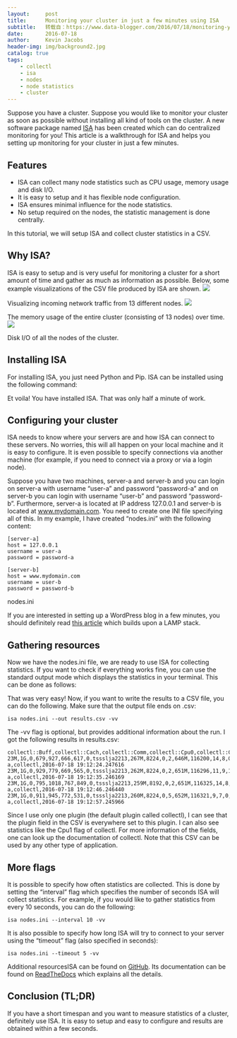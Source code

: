 ```yaml
---
layout:     post
title:      Monitoring your cluster in just a few minutes using ISA
subtitle:   转载自：https://www.data-blogger.com/2016/07/18/monitoring-your-cluster-in-just-a-few-minutes/
date:       2016-07-18
author:     Kevin Jacobs
header-img: img/background2.jpg
catalog: true
tags:
    - collectl
    - isa
    - nodes
    - node statistics
    - cluster
---
```


Suppose you have a cluster. Suppose you would like to monitor your cluster as soon as possible without installing all kind of tools on the cluster. A new software package named [ISA](https://github.com/kevin91nl/isa) has been created which can do centralized monitoring for you! This article is a walkthrough for ISA and helps you setting up monitoring for your cluster in just a few minutes.

## Features
- ISA can collect many node statistics such as CPU usage, memory usage and disk I/O.
- It is easy to setup and it has flexible node configuration.
- ISA ensures minimal influence for the node statistics.
- No setup required on the nodes, the statistic management is done centrally.

In this tutorial, we will setup ISA and collect cluster statistics in a CSV.



## Why ISA?

ISA is easy to setup and is very useful for monitoring a cluster for a short amount of time and gather as much as information as possible. Below, some example visualizations of the CSV file produced by ISA are shown.
![](https://www.data-blogger.com/wp-content/uploads/2016/07/in-300x225.png)


Visualizing incoming network traffic from 13 different nodes.
![](https://www.data-blogger.com/wp-content/uploads/2016/07/mem_cluster-300x225.png)


The memory usage of the entire cluster (consisting of 13 nodes) over time.
![](https://www.data-blogger.com/wp-content/uploads/2016/07/read-300x225.png)


Disk I/O of all the nodes of the cluster.

 

## Installing ISA

For installing ISA, you just need Python and Pip. ISA can be installed using the following command:

Et voila! You have installed ISA. That was only half a minute of work.

## Configuring your cluster

ISA needs to know where your servers are and how ISA can connect to these servers. No worries, this will all happen on your local machine and it is easy to configure. It is even possible to specify connections via another machine (for example, if you need to connect via a proxy or via a login node).

Suppose you have two machines, server-a and server-b and you can login on server-a with username “user-a” and password “password-a” and on server-b you can login with username “user-b” and password “password-b”. Furthermore, server-a is located at IP address 127.0.0.1 and server-b is located at www.mydomain.com. You need to create one INI file specifying all of this. In my example, I have created “nodes.ini” with the following content:

```
[server-a]
host = 127.0.0.1
username = user-a
password = password-a

[server-b]
host = www.mydomain.com
username = user-b
password = password-b
```

 nodes.ini

If you are interested in setting up a WordPress blog in a few minutes, you should definitely read [this article](https://www.data-blogger.com/2016/01/23/tutorial-setting-up-a-wordpress-blog-in-20-minutes) which builds upon a LAMP stack.

## Gathering resources

Now we have the nodes.ini file, we are ready to use ISA for collecting statistics. If you want to check if everything works fine, you can use the standard output mode which displays the statistics in your terminal. This can be done as follows:

That was very easy! Now, if you want to write the results to a CSV file, you can do the following. Make sure that the output file ends on .csv:

```
isa nodes.ini --out results.csv -vv
```

The -vv flag is optional, but provides additional information about the run. I got the following results in results.csv:

```
collectl::Buff,collectl::Cach,collectl::Comm,collectl::Cpu0,collectl::Cpu1,collectl::Cpu2,collectl::Cpu3,collectl::Frag,collectl::Fragments,collectl::Free,collectl::Handle,collectl::IP,collectl::Icmp,collectl::Inac,collectl::Inodes,collectl::KBIn,collectl::KBOut,collectl::KBRead,collectl::KBWrit,collectl::Map,collectl::Meta,collectl::PktIn,collectl::PktOut,collectl::Raw,collectl::Reads,collectl::Slab,collectl::Tcp,collectl::Udp,collectl::Writes,collectl::cpu,collectl::ctxsw,collectl::inter,collectl::sys,node,plugin,time
23M,1G,0,679,927,666,617,0,tssslja2213,267M,8224,0,2,646M,116200,14,8,0,34,4G,0,76,62,0,0,464M,470,0,0,14,11123,2889,2,server-a,collectl,2016-07-18 19:12:24.247616
23M,1G,0,929,779,669,565,0,tssslja2213,262M,8224,0,2,651M,116296,11,9,1,54,4G,0,75,61,0,0,464M,466,0,0,16,10992,2942,3,server-a,collectl,2016-07-18 19:12:35.246169
23M,1G,0,795,1018,767,849,0,tssslja2213,259M,8192,0,2,651M,116325,14,8,0,125,4G,0,75,58,0,0,464M,468,0,0,14,11647,3430,2,server-a,collectl,2016-07-18 19:12:46.246440
23M,1G,0,911,945,772,531,0,tssslja2213,260M,8224,0,5,652M,116321,9,7,0,2,4G,0,67,56,0,0,464M,463,0,0,13,11216,3161,2,server-a,collectl,2016-07-18 19:12:57.245966
```

Since I use only one plugin (the default plugin called collectl), I can see that the plugin field in the CSV is everywhere set to this plugin. I can also see statistics like the Cpu1 flag of collectl. For more information of the fields, one can look up the documentation of collectl. Note that this CSV can be used by any other type of application.

 

## More flags

It is possible to specify how often statistics are collected. This is done by setting the “interval” flag which specifies the number of seconds ISA will collect statistics. For example, if you would like to gather statistics from every 10 seconds, you can do the following:

```
isa nodes.ini --interval 10 -vv
```

It is also possible to specify how long ISA will try to connect to your server using the “timeout” flag (also specified in seconds):

```
isa nodes.ini --timeout 5 -vv
```

Additional resourcesISA can be found on [GitHub](https://github.com/kevin91nl/isa). Its documentation can be found on [ReadTheDocs](http://isa.readthedocs.io/) which explains all the details.

## Conclusion (TL;DR)

If you have a short timespan and you want to measure statistics of a cluster, definitely use ISA. It is easy to setup and easy to configure and results are obtained within a few seconds.

 
